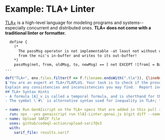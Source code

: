# Example: TLA+ Linter

[TLA+](https://lamport.azurewebsites.net/tla/tla.html) is a high-level language for modeling programs and systems--especially
concurrent and distributed ones. **TLA+ does not come with a traditional linter or formatter.**

```txt
  define {
    (*
      The passMsg operator is not implementable -at least not without using extra synchronization- because it atomically reads a message
      from the nic's in-buffer and writes to its out-buffer!
    *)
    passMsg(net, from, oldMsg, to, newMsg) == [ net EXCEPT ![from] = BagRemove(@, oldMsg), ![to] = BagAdd(@, newMsg) ]
...
```

```js
def("TLA+", env.files.filter(f => f.filename.endsWith(".tla")), {lineNumbers: true})
$`You are an expert at TLA+/TLAPLUS. Your task is to check if the prose comments and their TLA+ declarations and definitions are syntactically and semantically consistent!!!
Explain any consistencies and inconsistencies you may find.  Report inconsistent and consistent pairs in a single ANNOTATION section.
## TLA+ Syntax Hints
- A formula [A]_v is called a temporal formula, and is shorthand for the formula A \/ v' = v.  In other words, the formula is true if A is true or if the value of v remains unchanged.  Usually v is a tuple of the spec's variables.
- The symbol \`#\` is alternative syntax used for inequality in TLA+; the other symbol is \`/=\".
```

```yaml
- name: Run GenAIscript on the TLA+ specs that are added in this pull request.
  run: npx --yes genaiscript run tlAI-Linter.genai.js $(git diff --name-only HEAD^ | grep '.tla') -oa results.sarif
- name: Upload SARIF file
  uses: github/codeql-action/upload-sarif@v3
  with:
    sarif_file: results.sarif
```